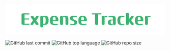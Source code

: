 ![Project Name Banner](assets/readme_banner.png "Expense Tracker")

![GitHub last commit](https://img.shields.io/github/last-commit/maksimfisenko/expense-tracker-app)
![GitHub top language](https://img.shields.io/github/languages/top/maksimfisenko/expense-tracker-app)
![GitHub repo size](https://img.shields.io/github/repo-size/maksimfisenko/expense-tracker-app)




